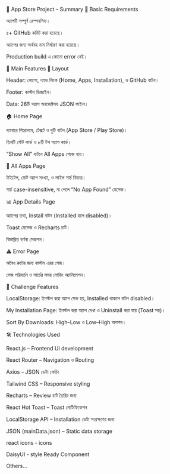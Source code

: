 


📱 App Store Project – Summary
🐣 Basic Requirements

অ্যাপটি সম্পূর্ণ রেস্পনসিভ।

৫+ GitHub কমিট করা হয়েছে।

অ্যাপের জন্য অর্থবহ নাম নির্ধারণ করা হয়েছে।

Production build এ কোনো error নেই।

🔧 Main Features
🧱 Layout

Header: লোগো, ন্যাভ লিংক (Home, Apps, Installation), ও GitHub বাটন।

Footer: কাস্টম ডিজাইন।

Data: 26টি অ্যাপ অবজেক্টসহ JSON ফাইল।

🏠 Home Page

ব্যানারে শিরোনাম, টেক্সট ও দুটি বাটন (App Store / Play Store)।

তিনটি স্টেট কার্ড ও ৮টি টপ অ্যাপ কার্ড।

“Show All” বাটনে All Apps পেজে যায়।

📱 All Apps Page

টাইটেল, মোট অ্যাপ সংখ্যা, ও লাইভ সার্চ ফিচার।

সার্চ case-insensitive, না পেলে “No App Found” মেসেজ।

📊 App Details Page

অ্যাপের তথ্য, Install বাটন (Installed হলে disabled)।

Toast মেসেজ ও Recharts চার্ট।

বিস্তারিত বর্ণনা সেকশন।

⚠️ Error Page

অবৈধ রুটের জন্য কাস্টম এরর পেজ।

পেজ পরিবর্তন ও সার্চের সময় লোডিং অ্যানিমেশন।

🧩 Challenge Features

LocalStorage: ইনস্টল করা অ্যাপ সেভ হয়, Installed থাকলে বাটন disabled।

My Installation Page: ইনস্টল করা অ্যাপ দেখা ও Uninstall করা যায় (Toast সহ)।

Sort By Downloads: High–Low ও Low–High অপশন।

🛠️ Technologies Used

React.js – Frontend UI development

React Router – Navigation ও Routing

Axios – JSON ডেটা ফেচিং

Tailwind CSS – Responsive styling

Recharts – Review চার্ট তৈরির জন্য

React Hot Toast – Toast নোটিফিকেশন

LocalStorage API – Installation ডেটা সংরক্ষণের জন্য

JSON (mainData.json) – Static data storage

react icons - icons

DaisyUI - style Ready Component

Others...
